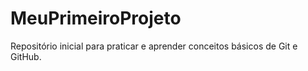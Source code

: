 # MeuPrimeiroProjeto
Repositório inicial para praticar e aprender conceitos básicos de Git e GitHub.
